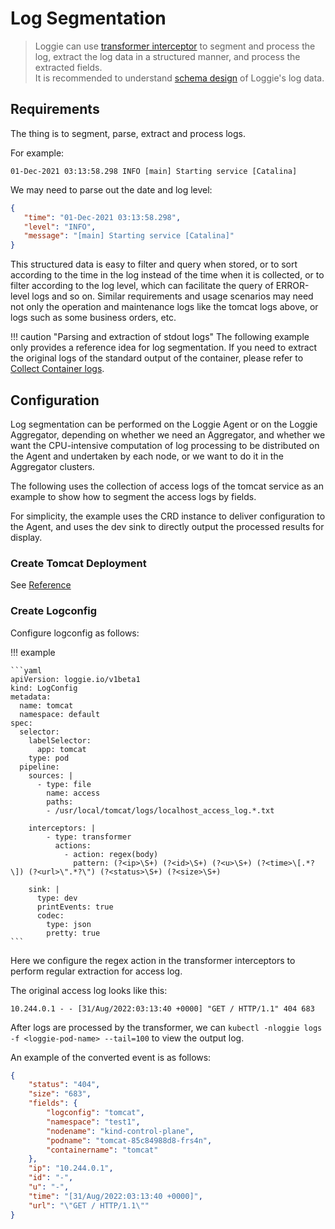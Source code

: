 # Log Segmentation
> Loggie can use [transformer interceptor](../../reference/pipelines/interceptor/transformer.md) to segment and process the log, extract the log data in a structured manner, and process the extracted fields.  
> It is recommended to understand [schema design](../architecture/schema.md) of Loggie's log data.

## Requirements

The thing is to segment, parse, extract and process logs.

For example:

```
01-Dec-2021 03:13:58.298 INFO [main] Starting service [Catalina]
```

We may need to parse out the date and log level:

```json
{
   "time": "01-Dec-2021 03:13:58.298",
   "level": "INFO",
   "message": "[main] Starting service [Catalina]"
}
```

This structured data is easy to filter and query when stored, or to sort according to the time in the log instead of the time when it is collected, or to filter according to the log level, which can facilitate the query of ERROR-level logs and so on. Similar requirements and usage scenarios may need not only the operation and maintenance logs like the tomcat logs above, or logs such as some business orders, etc.

!!! caution "Parsing and extraction of stdout logs"
    The following example only provides a reference idea for log segmentation. If you need to extract the original logs of the standard output of the container, please refer to [Collect Container logs](../use-in-kubernetes/collect-container-logs.md#_5).


## Configuration
 
Log segmentation can be performed on the Loggie Agent or on the Loggie Aggregator, depending on whether we need an Aggregator, and whether we want the CPU-intensive computation of log processing to be distributed on the Agent and undertaken by each node, or we want to do it in the Aggregator clusters.

The following uses the collection of access logs of the tomcat service as an example to show how to segment the access logs by fields.  
  
For simplicity, the example uses the CRD instance to deliver configuration to the Agent, and uses the dev sink to directly output the processed results for display.

### Create Tomcat Deployment
See [Reference](../use-in-kubernetes/collect-container-logs.md#_3)

### Create Logconfig
Configure logconfig as follows:

!!! example

    ```yaml
    apiVersion: loggie.io/v1beta1
    kind: LogConfig
    metadata:
      name: tomcat
      namespace: default
    spec:
      selector:
        labelSelector:
          app: tomcat
        type: pod
      pipeline:
        sources: |
          - type: file
            name: access
            paths:
            - /usr/local/tomcat/logs/localhost_access_log.*.txt

        interceptors: |
            - type: transformer
              actions:
                - action: regex(body)
                  pattern: (?<ip>\S+) (?<id>\S+) (?<u>\S+) (?<time>\[.*?\]) (?<url>\".*?\") (?<status>\S+) (?<size>\S+)

        sink: |
          type: dev
          printEvents: true
          codec:
            type: json
            pretty: true
    ```

Here we configure the regex action in the transformer interceptors to perform regular extraction for access log.

The original access log looks like this:
```
10.244.0.1 - - [31/Aug/2022:03:13:40 +0000] "GET / HTTP/1.1" 404 683
```

After logs are processed by the transformer, we can `kubectl -nloggie logs -f <loggie-pod-name> --tail=100` to view the output log.

An example of the converted event is as follows:
```json
{
    "status": "404",
    "size": "683",
    "fields": {
        "logconfig": "tomcat",
        "namespace": "test1",
        "nodename": "kind-control-plane",
        "podname": "tomcat-85c84988d8-frs4n",
        "containername": "tomcat"
    },
    "ip": "10.244.0.1",
    "id": "-",
    "u": "-",
    "time": "[31/Aug/2022:03:13:40 +0000]",
    "url": "\"GET / HTTP/1.1\""
}
```

